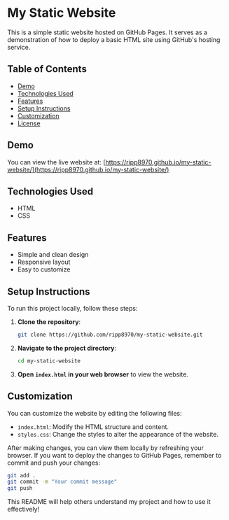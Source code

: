 # My Static Website

This is a simple static website hosted on GitHub Pages. It serves as a demonstration of how to deploy a basic HTML site using GitHub's hosting service.

## Table of Contents

- [Demo](#demo)
- [Technologies Used](#technologies-used)
- [Features](#features)
- [Setup Instructions](#setup-instructions)
- [Customization](#customization)
- [License](#license)

## Demo

You can view the live website at: [https://ripp8970.github.io/my-static-website/](https://ripp8970.github.io/my-static-website/)

## Technologies Used

- HTML
- CSS

## Features

- Simple and clean design
- Responsive layout
- Easy to customize

## Setup Instructions

To run this project locally, follow these steps:

1. **Clone the repository**:
   ```bash
   git clone https://github.com/ripp8970/my-static-website.git
   ```

2. **Navigate to the project directory**:
   ```bash
   cd my-static-website
   ```

3. **Open `index.html` in your web browser** to view the website.

## Customization

You can customize the website by editing the following files:

- `index.html`: Modify the HTML structure and content.
- `styles.css`: Change the styles to alter the appearance of the website.

After making changes, you can view them locally by refreshing your browser. If you want to deploy the changes to GitHub Pages, remember to commit and push your changes:

```bash
git add .
git commit -m "Your commit message"
git push
```



This README will help others understand my project and how to use it effectively!